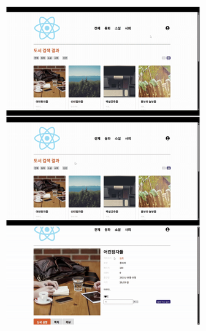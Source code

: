 ![회원가입 및 로그인](https://github.com/sonjiwoo1215/Book_store/blob/main/frontend/src/assets/video/1.gif?raw=true)
![책 선택](https://github.com/sonjiwoo1215/Book_store/blob/main/frontend/src/assets/video/2.gif?raw=true)
![주문 및 결제](https://github.com/sonjiwoo1215/Book_store/blob/main/frontend/src/assets/video/3.gif?raw=true)
